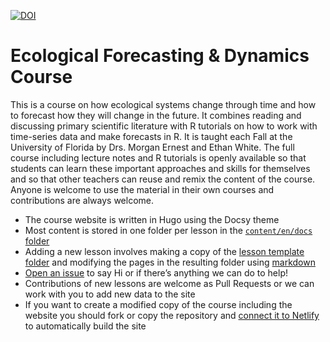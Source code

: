 [![DOI](https://zenodo.org/badge/283032599.svg)](https://zenodo.org/badge/latestdoi/283032599)

# Ecological Forecasting & Dynamics Course

This is a course on how ecological systems change through time and how to forecast how they will change in the future.
It combines reading and discussing primary scientific literature with R tutorials on how to work with time-series data and make forecasts in R.
It is taught each Fall at the University of Florida by Drs. Morgan Ernest and Ethan White.
The full course including lecture notes and R tutorials is openly available so that students can learn these important approaches and skills for themselves and so that other teachers can reuse and remix the content of the course.
Anyone is welcome to use the material in their own courses and contributions are always welcome.

* The course website is written in Hugo using the Docsy theme
* Most content is stored in one folder per lesson in the [`content/en/docs` folder](https://github.com/weecology/forecasting-course/tree/master/content/en/docs)
* Adding a new lesson involves making a copy of the [lesson template folder](https://github.com/weecology/forecasting-course/tree/master/content/en/docs/LessonTemplate) and modifying the pages in the resulting folder using [markdown](https://www.markdownguide.org/)
* [Open an issue](https://github.com/weecology/forecasting-course/issues/new) to say Hi or if there’s anything we can do to help!
* Contributions of new lessons are welcome as Pull Requests or we can work with you to add new data to the site
* If you want to create a modified copy of the course including the website you should fork or copy the repository and [connect it to Netlify](https://gohugo.io/hosting-and-deployment/hosting-on-netlify/) to automatically build the site
